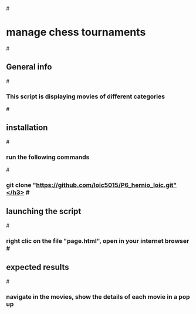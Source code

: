 #<h1>manage chess tournaments</h1>

#<h2> General info </h2>
#<h3>This script is displaying movies of different categories</h3>
#<h2>installation</h2>
#<h3>run the following commands</h3>
#<h3>git clone "https://github.com/loic5015/P6_hernio_loic.git"</h3>
#<h2>launching the script</h2>
#<h3>right clic on the file "page.html", open in your internet browser
#<h2>expected results</h2>
#<h3>navigate in the movies, show the details of each movie in a pop up</h3> 
